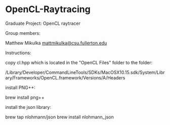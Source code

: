 # OpenCL-Raytracing
Graduate Project: OpenCL raytracer

Group members:

Matthew Mikulka mattmikulka@csu.fullerton.edu

Instructions:

copy cl.hpp which is located in the "OpenCL Files" folder to the folder:

/Library/Developer/CommandLineTools/SDKs/MacOSX10.15.sdk/System/Library/Frameworks/OpenCL.framework/Versions/A/Headers

install PNG++:

brew install png++

install the json library:

brew tap nlohmann/json
brew install nlohmann_json
